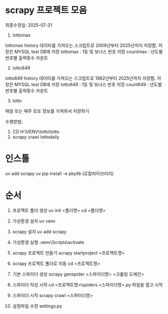 
# scrapy 프로젝트 모음

최종수정일: 2025-07-21

1. lottomax  

lottomax history 데이타를 가져오는 스크립트로 2009년부터 2025년까지 저장함.
저장은 MYSQL test DB에 저장
lottomax : 1등 및 보너스 번호 저장
countmax : 년도별 번호별 출력횟수 카운트


2. lotto649  

lotto649 history 데이타를 가져오는 스크립트로 1982년부터 2025년까지 저장함.
저장은 MYSQL test DB에 저장
lotto649 : 1등 및 보너스 번호 저장
count649 : 년도별 번호별 출력횟수 카운트


3. lotto

매일 또는 매주 로또 정보를 가져와서 저장하기

수행방법: 
1) CD H:\VENV\lotto\lotto
2) scrapy crawl lottodaily




# 인스톨

uv add scrapy
uv pip install -e pkylib (로칼라이브러리)


# 순서

1. 프로젝트 폴더 생성
uv init <폴더명>
cd <폴더명>

2. 가상환경 설치
uv venv

3. scrapy 설치
uv add scrapy

4. 가상환경 실행
.venv\Scripts\activate

5. scrapy 프로젝트 만들기
scrapy startproject <프로젝트명>

6. scrapy 프로젝트 폴더로 이동
cd <프로젝트명>

7. 기본 스파이더 생성
scrapy genspider <스파이더명> <크롤링 도메인>

8. 스파이더 작성 시작
cd <프로젝트명>\spiders
<스파이더명>.py 파일을 열고 시작

9. 스파이더 시작
scrapy crawl <스파이더명>

10. 설정파일 수정
settings.py
